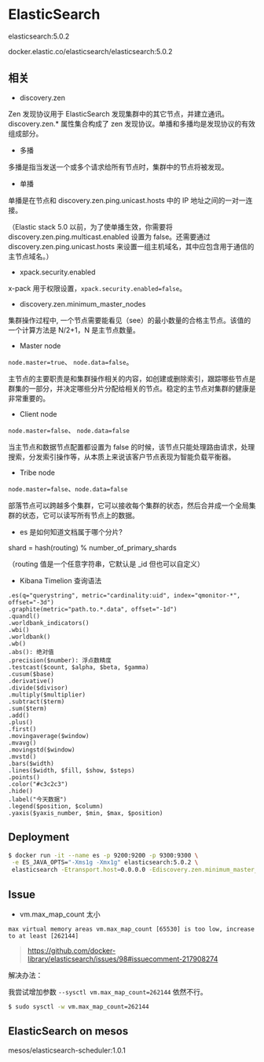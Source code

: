 # ElasticSearch

elasticsearch:5.0.2

docker.elastic.co/elasticsearch/elasticsearch:5.0.2


## 相关

* discovery.zen

Zen 发现协议用于 ElasticSearch 发现集群中的其它节点，并建立通讯。discovery.zen.* 属性集合构成了 zen 发现协议。单播和多播均是发现协议的有效组成部分。

* 多播

多播是指当发送一个或多个请求给所有节点时，集群中的节点将被发现。

* 单播

单播是在节点和 discovery.zen.ping.unicast.hosts 中的 IP 地址之间的一对一连接。

（Elastic stack 5.0 以前，为了使单播生效，你需要将 discovery.zen.ping.multicast.enabled 设置为 false。还需要通过 discovery.zen.ping.unicast.hosts 来设置一组主机域名，其中应包含用于通信的主节点域名。）

* xpack.security.enabled

x-pack 用于权限设置，`xpack.security.enabled=false`。

* discovery.zen.minimum_master_nodes

集群操作过程中, 一个节点需要能看见（see）的最小数量的合格主节点。该值的一个计算方法是 N/2+1，N 是主节点数量。

* Master node

`node.master=true`、 `node.data=false`。

主节点的主要职责是和集群操作相关的内容，如创建或删除索引，跟踪哪些节点是群集的一部分，并决定哪些分片分配给相关的节点。稳定的主节点对集群的健康是非常重要的。

* Client node 

`node.master=false`、 `node.data=false`

当主节点和数据节点配置都设置为 false 的时候，该节点只能处理路由请求，处理搜索，分发索引操作等，从本质上来说该客户节点表现为智能负载平衡器。

* Tribe node

`node.master=false`、`node.data=false`

部落节点可以跨越多个集群，它可以接收每个集群的状态，然后合并成一个全局集群的状态，它可以读写所有节点上的数据。

* es 是如何知道文档属于哪个分片?

shard = hash(routing) % number_of_primary_shards

（routing 值是一个任意字符串，它默认是 _id 但也可以自定义）

* Kibana Timelion 查询语法

```
.es(q="querystring", metric="cardinality:uid", index="qmonitor-*", offset="-3d")
.graphite(metric="path.to.*.data", offset="-1d")
.quandl()
.worldbank_indicators() 
.wbi() 
.worldbank()
.wb()
.abs(): 绝对值
.precision($number): 浮点数精度
.testcast($count, $alpha, $beta, $gamma)
.cusum($base) 
.derivative()
.divide($divisor)
.multiply($multiplier)
.subtract($term)
.sum($term)
.add()
.plus()
.first()
.movingaverage($window)
.mvavg()
.movingstd($window)
.mvstd()
.bars($width)
.lines($width, $fill, $show, $steps)
.points()
.color("#c3c2c3")
.hide()
.label("今天数据")
.legend($position, $column)
.yaxis($yaxis_number, $min, $max, $position)
```


## Deployment

```bash
$ docker run -it --name es -p 9200:9200 -p 9300:9300 \
 -e ES_JAVA_OPTS="-Xms1g -Xmx1g" elasticsearch:5.0.2 \
 elasticsearch -Etransport.host=0.0.0.0 -Ediscovery.zen.minimum_master_nodes=1
```

## Issue

* vm.max_map_count 太小

`max virtual memory areas vm.max_map_count [65530] is too low, increase to at least [262144]`
> https://github.com/docker-library/elasticsearch/issues/98#issuecomment-217908274

解决办法：

我尝试增加参数 `--sysctl vm.max_map_count=262144` 依然不行。

```bash
$ sudo sysctl -w vm.max_map_count=262144
```


## ElasticSearch on mesos

mesos/elasticsearch-scheduler:1.0.1

